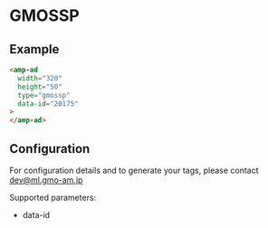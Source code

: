 <!---
Copyright 2015 The AMP HTML Authors. All Rights Reserved.

Licensed under the Apache License, Version 2.0 (the "License");
you may not use this file except in compliance with the License.
You may obtain a copy of the License at

      http://www.apache.org/licenses/LICENSE-2.0

Unless required by applicable law or agreed to in writing, software
distributed under the License is distributed on an "AS-IS" BASIS,
WITHOUT WARRANTIES OR CONDITIONS OF ANY KIND, either express or implied.
See the License for the specific language governing permissions and
limitations under the License.
-->

# GMOSSP

## Example

```html
<amp-ad 
  width="320"
  height="50"
  type="gmossp"
  data-id="20175"
>
</amp-ad>
```

## Configuration

For configuration details and to generate your tags, please contact dev@ml.gmo-am.jp

Supported parameters:

- data-id
